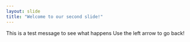```yaml
---
layout: slide
title: "Welcome to our second slide!"
---
```

This is a test message to see what happens
Use the left arrow to go back!